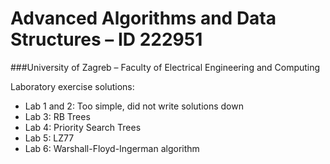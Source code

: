 # Advanced Algorithms and Data Structures – ID 222951

###University of Zagreb – Faculty of Electrical Engineering and Computing 

Laboratory exercise solutions:
- Lab 1 and 2: Too simple, did not write solutions down
- Lab 3: RB Trees
- Lab 4: Priority Search Trees
- Lab 5: LZ77
- Lab 6: Warshall-Floyd-Ingerman algorithm
